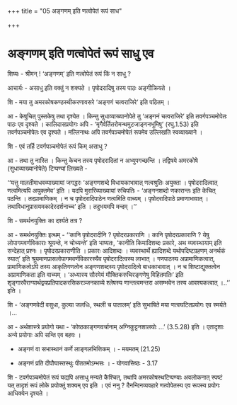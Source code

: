 +++
title = "05 अङ्गणम् इति णत्वोपेतं रूपं साध"

+++
# अङ्गणम् इति णत्वोपेतं रूपं साधु एव

शिष्यः - श्रीमन् ! ‘अङ्गणम्’ इति णत्वोपेतं रूपं किं न साधु ?

आचार्यः - असाधु इति वक्तुं न शक्यते । पृषोदरादिषु तस्य पाठः अङ्गीक्रियते ।

शि - मया तु अमरकोषकण्ठस्थीकरणावसरे ‘अङ्गणं चत्वराजिरे’ इति पठितम् ।

आ - केषुचित् पुस्तकेषु तथा दृश्येत । किन्तु सुधाव्याख्यानोपेते तु ‘अङ्गनं चत्वराजिरे’ इति तवर्गपञ्चमोपेतः पाठः एव दृश्यते । कालिदासप्रयोगः अपि - ‘मृगैर्वर्तितरोमन्थमुटजाङ्गनभूमिषु’ (रघु.1.53) इति तवर्गपञ्चमोपेतः एव दृश्यते । मल्लिनाथः अपि तवर्गपञ्चमोपेतं रूपमेव उल्लिखति स्वव्याख्याने ।

शि - एवं तर्हि टवर्गपञ्चमोपेतं रूपं किम् असाधु ?

आ - तथा तु नास्ति । किन्तु केचन तस्य पृषोदरादितां न अभ्युपगच्छन्ति । तद्विषये अमरकोषे (सुधाव्याख्यानोपेते) टिप्पण्यां लिख्यते -

‘‘यत्तु मालतीमाधवव्याख्यायां जगद्धरः ‘अङ्गणशब्दे विधायकाभावात् णत्वश्रुतिः अयुक्ता । पृषोदरादित्वात् णत्वमित्यपि अयुक्तमेव’ इति । यदपि मुरारिव्याख्यायां रुचिपतिः - ‘अङ्गनशब्दो णकारान्तः इति केचित् पठन्ति । तदप्रामाणिकम् । न च पृषोदरादिपाठेन णत्वमिति वाच्यम् । पृषोदरादिपाठे प्रमाणाभावात् । तथाविधानुप्रासयमकादेरदर्शनाच्च’ इति । तदुभयमपि मन्दम् ।’’

शि - समर्थनयुक्तिः का दर्श्यते तत्र ?

आ - समर्थनयुक्तिः इत्थम् - ‘‘कानि पृषोदरादीनि ? पृषोदरप्रकाराणि । कानि पृषोदरप्रकाराणि ? येषु लोपागमवर्णविकाराः श्रूयन्ते, न चोच्यन्ते’ इति भाष्यतः, ‘कानीति किमादिशब्दः प्रकारे, अथ व्यवस्थायाम् इति सन्देहात् प्रश्नः । पृषोदरप्रकाराणीति । प्रकारः आदिशब्दः । व्यवस्थार्थे ह्यादिशब्दे यथोपदिष्टग्रहणम् अनर्थकं स्यात्’ इति श्रूयमाणप्रासलोपागमवर्णविकारस्यैव पृषोदरादित्वस्य लाभात् । गणपाठस्य अप्रामाणिकत्वात्, प्रामाणिकत्वेऽपि तस्य आकृतिगणत्वेन अङ्गणशब्दस्य पृषोदरादित्वे बाधकाभावात् । न च शिष्टाद्युक्तत्वेन अप्रामाणिकता इति वाच्यम् । ‘अध्यास्य सौरमेयं मौक्तिकरुचिरङ्गणेषु विहितमतिः’ इति शृङ्गारवैराग्यार्थद्वयप्रतिपादकरसिकरञ्जनकाव्ये श्लेषस्य णान्तत्वमन्तरा असम्भवेन तस्य आवश्यकत्वात् ।..’’ इति ।

शि - ‘अङ्गणवेदी वसुधा, कुल्या जलधिः, स्थली च पातालम्’ इति सुभाषिते मया णत्वघटितप्रयोगः एव स्मर्यते ।...

आ - अर्थशास्त्रे प्रयोगो यथा - ‘कोष्ठकाङ्गणवर्चानाम् अग्निकुट्टनशालयोः ...’ (3.5.28) इति । एतादृशाः अन्ये प्रयोगाः अपि सन्ति एव बहवः ।

- अङ्गणं वा सभास्थानं कर्णे लाङ्गलभित्तिकम् । - मयमतम् (21.25)

- अङ्गणं प्रति दीपौघास्तस्थुः पीततमोऽम्भसः । - योगवासिष्ठः - 3.17

शि - टवर्गपञ्चमोपेतं रूपं यद्यपि असाधु मन्यते कैश्चित्, तथापि अमरकोषस्थटिप्पण्याः अवलोकनात् स्पष्टं यत् तादृशं रूपं लोके प्रयोक्तुं शक्यम् एव इति । एवं ननु ? दैनन्दिनव्यवहारे णत्वोपेतस्य एव रूपस्य प्रयोगः आधिक्येन दृश्यते ।


